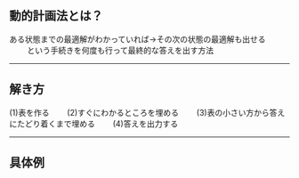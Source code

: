 ## 動的計画法とは？

ある状態までの最適解がわかっていれば→その次の状態の最適解も出せる  　　
という手続きを何度も行って最終的な答えを出す方法

---
## 解き方
(1)表を作る　　
(2)すぐにわかるところを埋める　　
(3)表の小さい方から答えにたどり着くまで埋める　　
(4)答えを出力する

---

## 具体例


